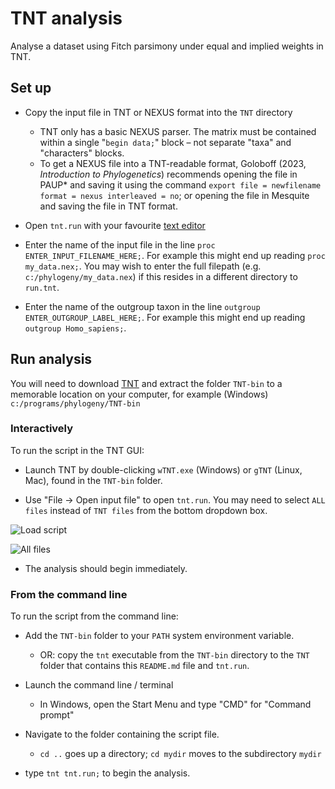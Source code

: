 # TNT analysis

Analyse a dataset using Fitch parsimony under equal and implied weights in TNT.

## Set up

- Copy the input file in TNT or NEXUS format into the `TNT` directory
  * TNT only has a basic NEXUS parser.
    The matrix must be contained within a single "`begin data;`" block – not separate "taxa" and "characters" blocks.
  * To get a NEXUS file into a TNT-readable format, Goloboff (2023, _Introduction to Phylogenetics_) recommends
    opening the file in PAUP* and saving it using the command `export file = newfilename format = nexus interleaved = no`;
    or opening the file in Mesquite and saving the file in TNT format.
- Open `tnt.run` with your favourite
  [text editor](https://notepad-plus-plus.org/downloads/)

- Enter the name of the input file in the line
  `proc ENTER_INPUT_FILENAME_HERE;`.
  For example this might end up reading `proc my_data.nex;`.
  You may wish to enter the full filepath (e.g. `c:/phylogeny/my_data.nex`) if this resides in a different directory to `run.tnt`.

- Enter the name of the outgroup taxon in the line
  `outgroup ENTER_OUTGROUP_LABEL_HERE;`.
  For example this might end up reading `outgroup Homo_sapiens;`.

## Run analysis

You will need to download [TNT](https://www.lillo.org.ar/phylogeny/tnt/)
and extract the folder `TNT-bin` to a memorable location on your computer,
for example (Windows) `c:/programs/phylogeny/TNT-bin`


### Interactively

To run the script in the TNT GUI:

- Launch TNT by double-clicking `wTNT.exe` (Windows) or `gTNT` (Linux, Mac),
  found in the `TNT-bin` folder.

- Use "File → Open input file" to open `tnt.run`. 
  You may need to select `ALL files` instead of `TNT files` from the bottom dropdown box.

![Load script](doc/load.png)

![All files](https://user-images.githubusercontent.com/1695515/234302431-3ced1ab2-7ff4-41bd-b5ce-202f1766e0c4.png)


- The analysis should begin immediately.


### From the command line

To run the script from the command line:

- Add the `TNT-bin` folder to your `PATH` system environment variable.
  - OR: copy the `tnt` executable from the `TNT-bin` directory to the `TNT`
  folder that contains this `README.md` file and `tnt.run`.

- Launch the command line / terminal
  - In Windows, open the Start Menu and type "CMD" for "Command prompt"

- Navigate to the folder containing the script file.
  - `cd ..` goes up a directory; `cd mydir` moves to the subdirectory `mydir`

- type `tnt tnt.run;` to begin the analysis.
